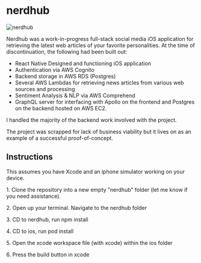 # nerdhub
![nerdhub](https://user-images.githubusercontent.com/7490790/195183371-ed95f8c0-f20c-4e8a-8739-875d5ce72ee3.png)

Nerdhub was a work-in-progress full-stack social media iOS application for retrieving the latest web articles of your favorite personalities. At the time of discontinuation, the following had been built out:
- React Native Designed and functioning iOS application
- Authentication via AWS Cognito
- Backend storage in AWS RDS (Postgres)
- Several AWS Lambdas for retrieving news articles from various web sources and processing
- Sentiment Analysis & NLP via AWS Comprehend
- GraphQL server for interfacing with Apollo on the frontend and Postgres on the backend hosted on AWS EC2.

I handled the majority of the backend work involved with the project.

The project was scrapped for lack of business viability but it lives on as an example of a successful proof-of-concept.



<h2>Instructions</h2>
<p> This assumes you have Xcode and an iphone simulator working on your device. </p>
<p>1. Clone the repository into a new empty "nerdhub" folder (let me know if you need assistance).<p>
<p>2. Open up your terminal. Navigate to the nerdhub folder</p>  
<p>3. CD to nerdhub, run npm install</p>
<p>4. CD to ios, run pod install </p>
<p>5. Open the xcode workspace file (with xcode) within the ios folder</p>
<p>6. Press the build button in xcode </p>
